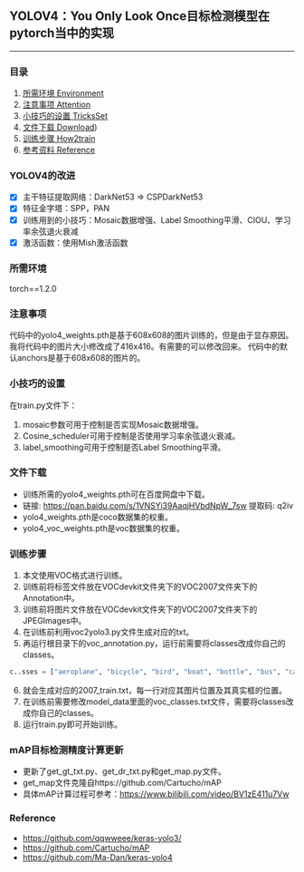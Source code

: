 ## YOLOV4：You Only Look Once目标检测模型在pytorch当中的实现
---

### 目录
1. [所需环境 Environment](#所需环境)
2. [注意事项 Attention](#注意事项)
3. [小技巧的设置 TricksSet](#小技巧的设置)
4. [文件下载 Download](#文件下载))
5. [训练步骤 How2train](#训练步骤)
6. [参考资料 Reference](#Reference)

### YOLOV4的改进
- [x] 主干特征提取网络：DarkNet53 => CSPDarkNet53
- [x] 特征金字塔：SPP，PAN
- [x] 训练用到的小技巧：Mosaic数据增强、Label Smoothing平滑、CIOU、学习率余弦退火衰减
- [x] 激活函数：使用Mish激活函数

### 所需环境
torch==1.2.0

### 注意事项

代码中的yolo4_weights.pth是基于608x608的图片训练的，但是由于显存原因。我将代码中的图片大小修改成了416x416。有需要的可以修改回来。 代码中的默认anchors是基于608x608的图片的。

### 小技巧的设置
在train.py文件下：

1. mosaic参数可用于控制是否实现Mosaic数据增强。
2. Cosine_scheduler可用于控制是否使用学习率余弦退火衰减。
3. label_smoothing可用于控制是否Label Smoothing平滑。

### 文件下载
- 训练所需的yolo4_weights.pth可在百度网盘中下载。
- 链接: https://pan.baidu.com/s/1VNSYi39AaqjHVbdNpW_7sw 提取码: q2iv
- yolo4_weights.pth是coco数据集的权重。
- yolo4_voc_weights.pth是voc数据集的权重。

### 训练步骤
1. 本文使用VOC格式进行训练。
2. 训练前将标签文件放在VOCdevkit文件夹下的VOC2007文件夹下的Annotation中。
3. 训练前将图片文件放在VOCdevkit文件夹下的VOC2007文件夹下的JPEGImages中。
4. 在训练前利用voc2yolo3.py文件生成对应的txt。
5. 再运行根目录下的voc_annotation.py，运行前需要将classes改成你自己的classes。
```python
c..sses = ["aeroplane", "bicycle", "bird", "boat", "bottle", "bus", "car", "cat", "chair", "cow", "diningtable", "dog", "horse", "motorbike", "person", "pottedplant", "sheep", "sofa", "train", "tvmonitor"]
```
6. 就会生成对应的2007_train.txt，每一行对应其图片位置及其真实框的位置。
7. 在训练前需要修改model_data里面的voc_classes.txt文件，需要将classes改成你自己的classes。
8. 运行train.py即可开始训练。

### mAP目标检测精度计算更新
- 更新了get_gt_txt.py、get_dr_txt.py和get_map.py文件。
- get_map文件克隆自https://github.com/Cartucho/mAP
- 具体mAP计算过程可参考：https://www.bilibili.com/video/BV1zE411u7Vw

### Reference
- https://github.com/qqwweee/keras-yolo3/
- https://github.com/Cartucho/mAP
- https://github.com/Ma-Dan/keras-yolo4
